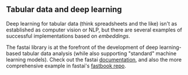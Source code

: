 ## Tabular data and deep learning

Deep learning for tabular data (think spreadsheets and the like) isn't as established as computer vision or NLP, but there are several examples of successful implementations based on _embeddings_. 

The fastai library is at the forefront of the development of deep learning-based tabular data analysis (while also supporting "standard" machine learning models). Check out the fastai [documentation](https://docs.fast.ai/), and also the more comprehensive example in fastai's [fastbook repo](https://github.com/fastai/fastbook).